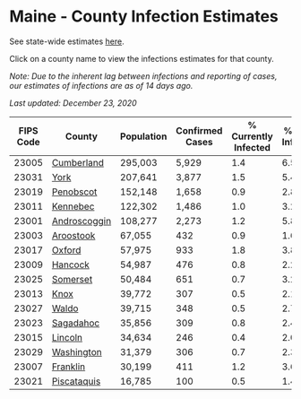 # Maine - County Infection Estimates

See state-wide estimates [here](/infections/us-me).

Click on a county name to view the infections estimates for that county.

*Note: Due to the inherent lag between infections and reporting of cases, our estimates of infections are as of 14 days ago.*

*Last updated: December 23, 2020*

|   FIPS Code |                       County |   Population |   Confirmed Cases |   % Currently Infected |   % Total Infected |
|-------------|------------------------------|--------------|-------------------|------------------------|--------------------|
|       23005 |     [Cumberland](cumberland) |      295,003 |             5,929 |                    1.4 |                6.5 |
|       23031 |                 [York](york) |      207,641 |             3,877 |                    1.5 |                5.4 |
|       23019 |       [Penobscot](penobscot) |      152,148 |             1,658 |                    0.9 |                2.8 |
|       23011 |         [Kennebec](kennebec) |      122,302 |             1,486 |                    1.0 |                3.2 |
|       23001 | [Androscoggin](androscoggin) |      108,277 |             2,273 |                    1.2 |                5.8 |
|       23003 |       [Aroostook](aroostook) |       67,055 |               432 |                    0.9 |                1.6 |
|       23017 |             [Oxford](oxford) |       57,975 |               933 |                    1.8 |                3.8 |
|       23009 |           [Hancock](hancock) |       54,987 |               476 |                    0.8 |                2.2 |
|       23025 |         [Somerset](somerset) |       50,484 |               651 |                    0.7 |                3.2 |
|       23013 |                 [Knox](knox) |       39,772 |               307 |                    0.5 |                2.1 |
|       23027 |               [Waldo](waldo) |       39,715 |               348 |                    0.5 |                2.7 |
|       23023 |       [Sagadahoc](sagadahoc) |       35,856 |               309 |                    0.8 |                2.4 |
|       23015 |           [Lincoln](lincoln) |       34,634 |               246 |                    0.4 |                2.0 |
|       23029 |     [Washington](washington) |       31,379 |               306 |                    0.7 |                2.3 |
|       23007 |         [Franklin](franklin) |       30,199 |               411 |                    1.2 |                3.6 |
|       23021 |   [Piscataquis](piscataquis) |       16,785 |               100 |                    0.5 |                1.4 |